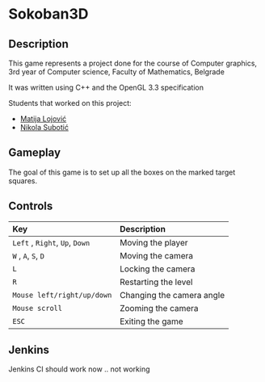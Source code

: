# Sokoban3D

## Description
This game represents a project done for the course of Computer graphics, 3rd year of Computer science, Faculty of Mathematics, Belgrade

It was written using C++ and the OpenGL 3.3 specification

Students that worked on this project:
- [Matija Lojović](https://github.com/Lojovic)
- [Nikola Subotić](https://github.com/bob9952)

## Gameplay
The goal of this game is to set up all the boxes on the marked target squares.

## Controls
| Key | Description |
| :---  | :--- |
| ```Left``` , ```Right```, ```Up```, ```Down``` | Moving the player |
| ```W``` , ```A```, ```S```, ```D``` | Moving the camera |
| ```L``` | Locking the camera |
| ```R``` | Restarting the level |
| ```Mouse left/right/up/down``` | Changing the camera angle |
| ```Mouse scroll``` | Zooming the camera |
| ```ESC``` | Exiting the game |


## Jenkins
Jenkins CI should work now .. not working
